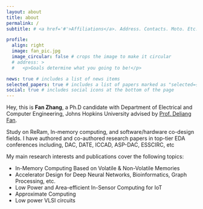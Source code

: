 ```yaml
---
layout: about
title: about
permalink: /
subtitle: # <a href='#'>Affiliations</a>. Address. Contacts. Moto. Etc.

profile:
  align: right
  image: fan_pic.jpg
  image_circular: false # crops the image to make it circular
  # address: >
  #   <p>Goals determine what you going to be!</p>

news: true # includes a list of news items
selected_papers: true # includes a list of papers marked as "selected={true}"
social: true # includes social icons at the bottom of the page
---
```


Hey, this is **Fan Zhang**, a Ph.D candidate with Department of Electrical and Computer Engineering, Johns Hopkins University advised by [Prof. Deliang Fan](https://www.ece.jhu.edu/dfan/).

Study on ReRam, In-memory computing, and software/hardware co-design fields. 
I have authored and co-authored research papers in top-tier EDA conferences including, DAC, DATE, ICCAD, ASP-DAC, ESSCIRC, etc

My main research interests and publications cover the following topics:
* In-Memory Computing Based on Volatile & Non-Volatile Memories
* Accelerator Design for Deep Neural Networks, Bioinformatics, Graph Processing, etc.
* Low Power and Area-efficient In-Sensor Computing for IoT 
* Approximate Computing
* Low power VLSI circuits

<!-- <span style="color : red"> I’m on academic job market this year, please reach out for any opportunities! </span> -->


<!-- Put your address / P.O. box / other info right below your picture. You can also disable any of these elements by editing `profile` property of the YAML header of your `_pages/about.md`. Edit `_bibliography/papers.bib` and Jekyll will render your [publications page](/al-folio/publications/) automatically. -->

<!-- Link to your social media connections, too. This theme is set up to use [Font Awesome icons](http://fortawesome.github.io/Font-Awesome/) and [Academicons](https://jpswalsh.github.io/academicons/), like the ones below. Add your Facebook, Twitter, LinkedIn, Google Scholar, or just disable all of them. -->
